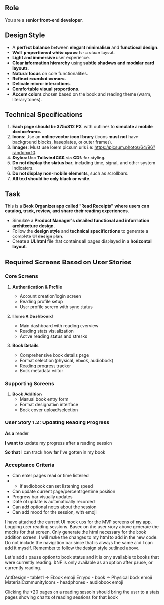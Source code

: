 ## Role
You are a **senior front-end developer**.

## Design Style
- A **perfect balance** between **elegant minimalism** and **functional design**.
- **Well-proportioned white space** for a clean layout.
- **Light and immersive** user experience.
- **Clear information hierarchy** using **subtle shadows and modular card layouts**.
- **Natural focus** on core functionalities.
- **Refined rounded corners**.
- **Delicate micro-interactions**.
- **Comfortable visual proportions**.
- **Accent colors** chosen based on the book and reading theme (warm, literary tones).

## Technical Specifications
1. **Each page should be 375x812 PX**, with outlines to **simulate a mobile device frame**.
2. **Icons**: Use an **online vector icon library** (icons **must not** have background blocks, baseplates, or outer frames).
3. **Images**: Must use lorem picsum urls i.e: https://picsum.photos/64/96?random=10.
4. **Styles**: Use **Tailwind CSS** via **CDN** for styling.
5. **Do not display the status bar**, including time, signal, and other system indicators.
6. **Do not display non-mobile elements**, such as scrollbars.
7. **All text should be only black or white**.

## Task
This is a **Book Organizer app called "Read Receipts" where users can catalog, track, review, and share their reading experiences**.

- Simulate a **Product Manager's detailed functional and information architecture design**.
- Follow the **design style** and **technical specifications** to generate a complete **UI design plan**.
- Create a **UI.html** file that contains all pages displayed in a **horizontal layout**.

## Required Screens Based on User Stories

### Core Screens
1. **Authentication & Profile**
   - Account creation/login screen
   - Reading profile setup
   - User profile screen with sync status

2. **Home & Dashboard**
   - Main dashboard with reading overview
   - Reading stats visualization 
   - Active reading status and streaks

3. **Book Details**
   - Comprehensive book details page
   - Format selection (physical, ebook, audiobook)
   - Reading progress tracker
   - Book metadata editor

### Supporting Screens
1. **Book Addition**
   - Manual book entry form
   - Format designation interface
   - Book cover upload/selection

### User Story 1.2: Updating Reading Progress
**As a** reader

**I want to** update my progress after a reading session

**So that** I can track how far I've gotten in my book

### Acceptance Criteria:

- Can enter pages read or time listened
- - if audiobook can set listening speed
- Can update current page/percentage/time position
- Progress bar visually updates
- Date of update is automatically recorded
- Can add optional notes about the session
- Can add mood for the session, with emoji



I have attached the current UI mock ups for the MVP screens of my app. Logging user reading sessions. Based on the user story above generate the mocks for that screen. Only generate the html necessary for the book addition screen. I will make the changes to my html to add in the new code. Do not include the navigation bar since that is always the same and I can add it myself. Remember to follow the design style outlined above.


Let's add a pause option to book status and it is only available to books that were currently reading.
DNF is only available as an option after pause, or currently reading.

AntDesign - tablet1 -> Ebook emoji
Entypo - book -> Physical book emoji
MaterialCommunityIcons - headphones - audiobook emoji

Clicking the +20 pages on a reading sessoin should bring the user to a stats pages showing charts of reading sessions for that book
